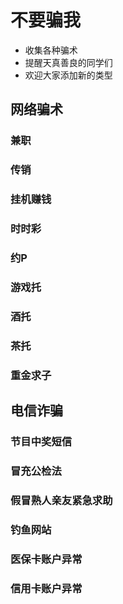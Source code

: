 # 不要骗我
- 收集各种骗术  
- 提醒天真善良的同学们
- 欢迎大家添加新的类型

## 网络骗术

### 兼职

### 传销

### 挂机赚钱

### 时时彩

### 约P

### 游戏托

### 酒托

### 茶托

### 重金求子

## 电信诈骗

### 节目中奖短信

### 冒充公检法

### 假冒熟人亲友紧急求助

### 钓鱼网站

### 医保卡账户异常

### 信用卡账户异常


